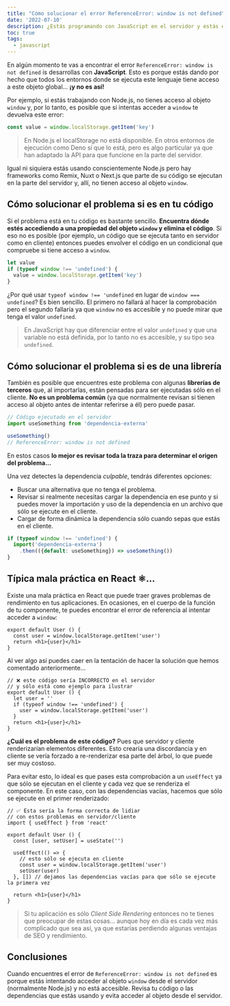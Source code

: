 ```yaml
---
title: "Cómo solucionar el error ReferenceError: window is not defined"
date: '2022-07-10'
description: ¿Estás programando con JavaScript en el servidor y estás encontrando este error? ¡Es normal! Te cuento cómo solucionarlo
toc: true
tags:
  - javascript
---
```


En algún momento te vas a encontrar el error `ReferenceError: window is not defined` is desarrollas con **JavaScript**. Esto es porque estás dando por hecho que todos los entornos donde se ejecuta este lenguaje tiene acceso a este objeto global... **¡y no es así!**

Por ejemplo, si estás trabajando con Node.js, no tienes acceso al objeto `window` y, por lo tanto, es posible que si intentas acceder a `window` te devuelva este error:

```javascript
const value = window.localStorage.getItem('key')
```

> En Node.js el localStorage no está disponible. En otros entornos de ejecución como Deno sí que lo está, pero es algo particular ya que han adaptado la API para que funcione en la parte del servidor.

Igual ni siquiera estás usando conscientemente Node.js pero hay frameworks como Remix, Nuxt o Next.js que parte de su código se ejecutan en la parte del servidor y, allí, no tienen acceso al objeto `window`.

## Cómo solucionar el problema si es en tu código

Si el problema está en tu código es bastante sencillo. **Encuentra dónde estés accediendo a una propiedad del objeto `window` y elimina el código**. Si eso no es posible (por ejemplo, un código que se ejecuta tanto en servidor como en cliente) entonces puedes envolver el código en un condicional que compruebe si tiene acceso a `window`.

```javascript
let value
if (typeof window !== 'undefined') {
  value = window.localStorage.getItem('key')
}
```

¿Por qué usar `typeof window !== 'undefined` en lugar de `window === undefined`? Es bien sencillo. El primero no fallará al hacer la comprobación pero el segundo fallaría ya que `window` no es accesible y no puede mirar que tenga el valor `undefined`.

> En JavaScript hay que diferenciar entre el valor `undefined` y que una variable no está definida, por lo tanto no es accesible, y su tipo sea `undefined`.

## Cómo solucionar el problema si es de una librería

También es posible que encuentres este problema con algunas **librerías de terceros** que, al importarlas, están pensadas para ser ejecutadas sólo en el cliente. **No es un problema común** (ya que normalmente revisan si tienen acceso al objeto antes de intentar referirse a él) pero puede pasar.

```javascript
// Código ejecutado en el servidor
import useSomething from 'dependencia-externa'

useSomething()
// ReferenceError: window is not defined
```

En estos casos **lo mejor es revisar toda la traza para determinar el origen del problema...**

Una vez detectes la dependencia *culpable*, tendrás diferentes opciones:

- Buscar una alternativa que no tenga el problema.
- Revisar si realmente necesitas cargar la dependencia en ese punto y si puedes mover la importación y uso de la dependencia en un archivo que sólo se ejecute en el cliente.
- Cargar de forma dinámica la dependencia sólo cuando sepas que estás en el cliente.

```javascript
if (typeof window !== 'undefined') {
  import('dependencia-externa')
    .then(({default: useSomething}) => useSomething())
}
```

## Típica mala práctica en React ⚛️...

Existe una mala práctica en React que puede traer graves problemas de rendimiento en tus aplicaciones. En ocasiones, en el cuerpo de la función de tu componente, te puedes encontrar el error de referencia al intentar acceder a `window`:

```javascriptx
export default User () {
  const user = window.localStorage.getItem('user')
  return <h1>{user}</h1>
}
```

Al ver algo así puedes caer en la tentación de hacer la solución que hemos comentado anteriormente...

```javascriptx
// ❌ este código sería INCORRECTO en el servidor
// y sólo está como ejemplo para ilustrar
export default User () {
  let user = ''
  if (typeof window !== 'undefined') {
    user = window.localStorage.getItem('user')
  }
  return <h1>{user}</h1>
}
```

**¿Cuál es el problema de este código?** Pues que servidor y cliente renderizarían elementos diferentes. Esto crearía una discordancia y en cliente se vería forzado a re-renderizar esa parte del árbol, lo que puede ser muy costoso.

Para evitar esto, lo ideal es que pases esta comprobación a un `useEffect` ya que sólo se ejecutan en el cliente y cada vez que se renderiza el componente. En este caso, con las dependencias vacías, hacemos que sólo se ejecute en el primer renderizado:

```javascriptx
// ✅ Esta sería la forma correcta de lidiar
// con estos problemas en servidor/cliente
import { useEffect } from 'react'

export default User () {
  const [user, setUser] = useState('')

  useEffect(() => {
    // esto sólo se ejecuta en cliente
    const user = window.localStorage.getItem('user')
    setUser(user)
  }, []) // dejamos las dependencias vacías para que sólo se ejecute la primera vez

  return <h1>{user}</h1>
}
```

> Si tu aplicación es sólo *Client Side Rendering* entonces no te tienes que preocupar de estas cosas... aunque hoy en día es cada vez más complicado que sea así, ya que estarías perdiendo algunas ventajas de SEO y rendimiento.

## Conclusiones

Cuando encuentres el error de `ReferenceError: window is not defined` es porque estás intentando acceder al objeto `window` desde el servidor (normalmente Node.js) y no está accesible. Revisa tu código o las dependencias que estás usando y evita acceder al objeto desde el servidor.